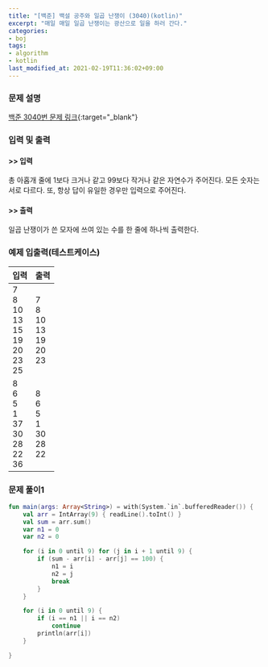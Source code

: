 ```yaml
---
title: "[백준] 백설 공주와 일곱 난쟁이 (3040)(kotlin)"
excerpt: "매일 매일 일곱 난쟁이는 광산으로 일을 하러 간다."
categories:
- boj
tags:
- algorithm
- kotlin
last_modified_at: 2021-02-19T11:36:02+09:00
---
```



### 문제 설명
[백준 3040번 문제 링크](https://www.acmicpc.net/problem/3040#description){:target="_blank"}




### 입력 및 출력
#### >> 입력
총 아홉개 줄에 1보다 크거나 같고 99보다 작거나 같은 자연수가 주어진다. 모든 숫자는 서로 다르다. 또, 항상 답이 유일한 경우만 입력으로 주어진다.



#### >> 출력
일곱 난쟁이가 쓴 모자에 쓰여 있는 수를 한 줄에 하나씩 출력한다.





### 예제 입출력(테스트케이스)


|입력|출력|
|-----|------|
|7<br>8<br>10<br>13<br>15<br>19<br>20<br>23<br>25|7<br>8<br>10<br>13<br>19<br>20<br>23|
|8<br>6<br>5<br>1<br>37<br>30<br>28<br>22<br>36|8<br>6<br>5<br>1<br>30<br>28<br>22|




### 문제 풀이1
```kotlin
fun main(args: Array<String>) = with(System.`in`.bufferedReader()) {
    val arr = IntArray(9) { readLine().toInt() }
    val sum = arr.sum()
    var n1 = 0
    var n2 = 0

    for (i in 0 until 9) for (j in i + 1 until 9) {
        if (sum - arr[i] - arr[j] == 100) {
            n1 = i
            n2 = j
            break
        }
    }

    for (i in 0 until 9) {
        if (i == n1 || i == n2)
            continue
        println(arr[i])
    }

}
```